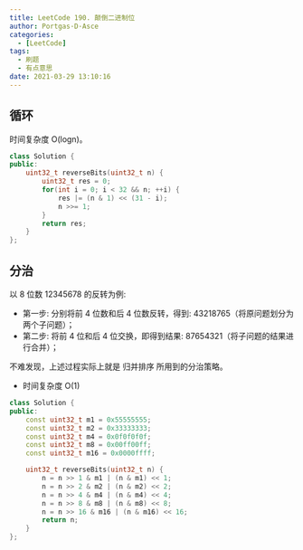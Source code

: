 ```yaml
---
title: LeetCode 190. 颠倒二进制位
author: Portgas·D·Asce
categories:
  - [LeetCode]
tags:
  - 刷题
  - 有点意思
date: 2021-03-29 13:10:16
---
```


<!--more-->

## 循环
时间复杂度 O(logn)。
```cpp
class Solution {
public:
    uint32_t reverseBits(uint32_t n) {
        uint32_t res = 0;
        for(int i = 0; i < 32 && n; ++i) {
            res |= (n & 1) << (31 - i);
            n >>= 1;
        }
        return res;
    }
};
```
## 分治
以 8 位数 12345678 的反转为例:
- 第一步: 分别将前 4 位数和后 4 位数反转，得到: 43218765（将原问题划分为两个子问题）；
- 第二步: 将前 4 位和后 4 位交换，即得到结果: 87654321（将子问题的结果进行合并）；

不难发现，上述过程实际上就是 归并排序 所用到的分治策略。
- 时间复杂度 O(1)

```cpp
class Solution {
public:
    const uint32_t m1 = 0x55555555;
    const uint32_t m2 = 0x33333333;
    const uint32_t m4 = 0x0f0f0f0f;
    const uint32_t m8 = 0x00ff00ff;
    const uint32_t m16 = 0x0000ffff;

    uint32_t reverseBits(uint32_t n) {
        n = n >> 1 & m1 | (n & m1) << 1;
        n = n >> 2 & m2 | (n & m2) << 2;
        n = n >> 4 & m4 | (n & m4) << 4;
        n = n >> 8 & m8 | (n & m8) << 8;
        n = n >> 16 & m16 | (n & m16) << 16;
        return n;
    }
};
```
